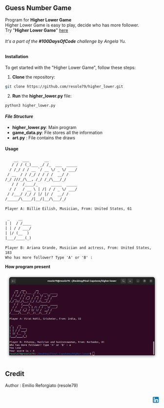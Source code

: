 ## Guess Number Game

Program for **Higher Lower Game**     
Higher Lower Game is easy to play, decide who has more follower.     
Try "**Higher Lower Game**" [here](http://www.higherlowergame.com/)     


###### It's a part of the **#100DaysOfCode** challenge by Angela Yu. ######


#### Installation
To get started with the "Higher Lower Game", follow these steps:

1. **Clone** the repository:

```sh
git clone https://github.com/resole79/higher_lower.git
```

2. **Run** the **higher_lower.py** file:

```sh
python3 higher_lower.py
```     

#### *File Structure*

 - **higher_lower.py**: Main program
 - **game_data.py**: File stores all the information
 - **art.py** : File contains the draws


#### **Usage**

```
    __  ___       __             
   / / / (_)___ _/ /_  ___  _____
  / /_/ / / __ `/ __ \/ _ \/ ___/
 / __  / / /_/ / / / /  __/ /    
/_/ ///_/\__, /_/ /_/\___/_/     
   / /  /____/_      _____  _____
  / /   / __ \ | /| / / _ \/ ___/
 / /___/ /_/ / |/ |/ /  __/ /    
/_____/\____/|__/|__/\___/_/     

Player A: Billie Eilish, Musician, From: United States, 61

 _    __    
| |  / /____
| | / / ___/
| |/ (__  ) 
|___/____(_)

Player B: Ariana Grande, Musician and actress, From: United States, 183
Who has more follower? Type 'A' or 'B' : 
```

**How program present**

![Guess The Number](./image/higher_lower_0.png)


## **Credit**

Author : Emilio Reforgiato (resole79)

##
<p align="right"><a href="https://www.linkedin.com/in/emilio-reforgiato/" target=”_blank” ><img src="./image/in_logo.png" /></a></p>


